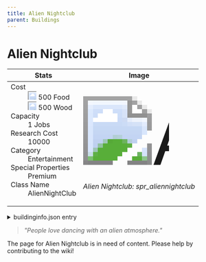 ```yaml
---
title: Alien Nightclub
parent: Buildings
---
```

# Alien Nightclub

[//]: # (Pre-generated content)
<table><thead><tr><th>Stats</th><th>Image</th></tr></thead><tbody><tr><td><dl><dt>Cost</dt><dd><div class="resource-icon"><img style="object-position: -1009px -533px;" src="https://tfe2-wiki.github.io/assets/sprites.png"></div> 500 Food<br><div class="resource-icon"><img style="object-position: -637px -751px;" src="https://tfe2-wiki.github.io/assets/sprites.png"></div> 500 Wood</dd><dt>Capacity</dt><dd>1 Jobs</dd><dt>Research Cost</dt><dd>10000</dd><dt>Category</dt><dd>Entertainment</dd><dt>Special Properties</dt><dd>Premium</dd><dt>Class Name</dt><dd>AlienNightClub</dd></dl></td><td><style>.building-image {width: 200px;height: 200px;overflow: hidden;position: relative;}.building-image img {image-rendering: pixelated;object-fit: none;transform: scale(10);transform-origin: left top;position: absolute;left: 0;top: 0;}.resource-image {width: 200px;height: 200px;overflow: hidden;position: relative;}.resource-image img {image-rendering: pixelated;object-fit: none;transform: scale(20);transform-origin: left top;position: absolute;left: 0;top: 0;}.building-icon {width: 20px;height: 20px;overflow: hidden;position: relative;display: inline-block;}.building-icon img {image-rendering: pixelated;object-fit: none;transform: scale(1);transform-origin: left top;position: absolute;left: 0;top: 0;}.resource-icon {width: 20px;height: 20px;overflow: hidden;position: relative;display: inline-block;}.resource-icon img {image-rendering: pixelated;object-fit: none;transform: scale(2);transform-origin: left top;position: absolute;left: 0;top: 0;}</style><div class="building-image"><img style="object-position: -378px -146px;" src="https://tfe2-wiki.github.io/assets/sprites.png" alt="Alien Nightclub Back"><img style="object-position: -356px -146px;" src="https://tfe2-wiki.github.io/assets/sprites.png" alt="Alien Nightclub"></div><i>Alien Nightclub: spr_aliennightclub</i></td></tr></tbody></table><details><summary>buildinginfo.json entry</summary>```json
	{
    "className": "AlienNightClub",
    "food": 500,
    "wood": 500,
    "stone": 0,
    "machineParts": 0,
    "computerChips": 0,
    "refinedMetal": 0,
    "knowledge": 10000,
    "category": "Entertainment",
    "unlockedByDefault": false,
    "specialInfo": [
        "premium"
    ],
    "jobs": 1
}
	```</details><blockquote><i>"People love dancing with an alien atmosphere."</i></blockquote>

The page for Alien Nightclub is in need of content. Please help by contributing to the wiki!
